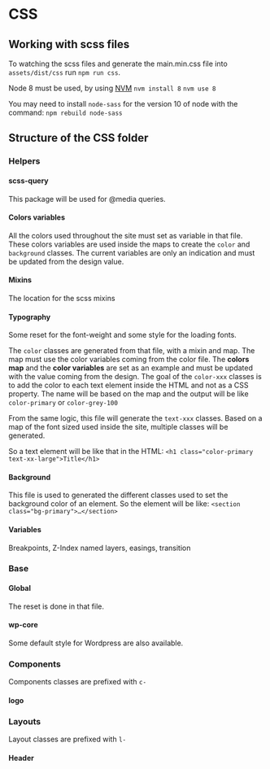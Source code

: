 # CSS

## Working with scss files

To watching the scss files and generate the main.min.css file into `assets/dist/css` run `npm run css`.

Node 8 must be used, by using [NVM](https://github.com/nvm-sh/nvm/blob/master/README.md)
`nvm install 8`
`nvm use 8`

You may need to install `node-sass` for the version 10 of node with the command:
`npm rebuild node-sass`

## Structure of the CSS folder

### Helpers

#### scss-query

This package will be used for @media queries.

#### Colors variables

All the colors used throughout the site must set as variable in that file.
These colors variables are used inside the maps to create the `color` and `background` classes.
The current variables are only an indication and must be updated from the design value.

#### Mixins

The location for the scss mixins

#### Typography

Some reset for the font-weight and some style for the loading fonts.

The `color` classes are generated from that file, with a mixin and map.
The map must use the color variables coming from the color file.
The **colors map** and the **color variables** are set as an example and must be updated with the value coming from the design.
The goal of the `color-xxx` classes is to add the color to each text element inside the HTML and not as a CSS property.
The name will be based on the map and the output will be like `color-primary` or `color-grey-100`

From the same logic, this file will generate the `text-xxx` classes.
Based on a map of the font sized used inside the site, multiple classes will be generated.

So a text element will be like that in the HTML:   `<h1 class="color-primary text-xx-large">Title</h1>`

#### Background

This file is used to generated the different classes used to set the background color of an element.
So the element will be like:  `<section class="bg-primary">…</section>`

#### Variables

Breakpoints, Z-Index named layers, easings, transition

### Base

#### Global

The reset is done in that file.

#### wp-core

Some default style for Wordpress are also available.

### Components

Components classes are prefixed with `c-`

#### logo

### Layouts

Layout classes are prefixed with `l-`

#### Header
